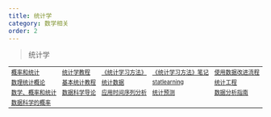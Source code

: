 ```yaml
---
title: 统计学
category: 数学相关
order: 2
---
```


> 统计学
<table width="1033" style="font-size: 0.8em;">
	<tbody>
        <tr>
			<td>
				<a href="https://mathworld.wolfram.com/topics/ProbabilityandStatistics.html" target="_blank">概率和统计</a>
			</td>
			<td>
				<a href="https://online.stat.psu.edu/statprogram/" target="_blank">统计学教程</a>
			</td>
			<td>
				<a href="https://mp.weixin.qq.com/s/71w0IN3gAYWxrKVM_lcYrQ" target="_blank">《统计学习方法》</a>
			</td>
			<td>
				<a href="https://github.com/fengdu78/lihang" target="_blank">《统计学习方法》笔记</a>
			</td>
			<td>
				<a href="https://learnche.org/pid/contents#" target="_blank">使用数据改进流程</a>
			</td>
		</tr>
        <tr>
			<td>
				<a href="https://online.stat.psu.edu/stat415/section/6" target="_blank">数理统计概论</a>
			</td>
			<td>
				<a href="https://www.statology.org/tutorials/" target="_blank">基本统计教程</a>
			</td>
			<td>
				<a href="https://www.scribbr.com/statistics/confidence-interval/" target="_blank">统计数据</a>
			</td>
			<td>
				<a href="https://www.statlearning.com/" target="_blank">statlearning</a>
			</td>
			<td>
				<a href="https://www.itl.nist.gov/div898/handbook/index.htm" target="_blank">统计工程</a>
			</td>
		</tr>
        <tr>
			<td>
				<a href="https://dk81.github.io/dkmathstats_site/mathstats_pages.html" target="_blank">数学、概率和统计</a>
			</td>
			<td>
				<a href="https://www.saedsayad.com/" target="_blank">数据科学导论</a>
			</td>
			<td>
				<a href="https://online.stat.psu.edu/stat510/lesson/1/1.1" target="_blank">应用时间序列分析</a>
			</td>
			<td>
				<a href="https://people.duke.edu/~rnau/411home.htm" target="_blank">统计预测</a>
			</td>
			<td>
				<a href="https://bookdown.org/mike/data_analysis/" target="_blank">数据分析指南</a>
			</td>
		</tr>
        <tr>
			<td>
				<a href="http://prob140.org/textbook/content/README.html" target="_blank">数据科学的概率</a>
			</td>
		</tr>
	</tbody>
</table>


















